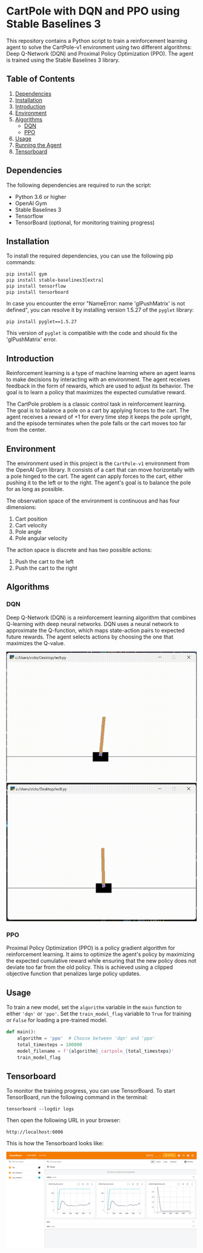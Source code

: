 # CartPole with DQN and PPO using Stable Baselines 3

This repository contains a Python script to train a reinforcement learning agent to solve the CartPole-v1 environment using two different algorithms: Deep Q-Network (DQN) and Proximal Policy Optimization (PPO). The agent is trained using the Stable Baselines 3 library.

## Table of Contents

1. [Dependencies](#dependencies)
2. [Installation](#installation)
3. [Introduction](#introduction)
4. [Environment](#environment)
5. [Algorithms](#algorithms)
    * [DQN](#dqn)
    * [PPO](#ppo)
6. [Usage](#usage)
7. [Running the Agent](#running-the-agent)
8. [Tensorboard](#Tensorboard)

## Dependencies

The following dependencies are required to run the script:

- Python 3.6 or higher
- OpenAI Gym
- Stable Baselines 3
- Tensorflow
- TensorBoard (optional, for monitoring training progress)

## Installation

To install the required dependencies, you can use the following pip commands:

```
pip install gym
pip install stable-baselines3[extra]
pip install tensorflow
pip install tensorboard
```
In case you encounter the error "NameError: name 'glPushMatrix' is not defined", you can resolve it by installing version 1.5.27 of the `pyglet` library:

```
pip install pyglet==1.5.27
```

This version of `pyglet` is compatible with the code and should fix the 'glPushMatrix' error.

## Introduction

Reinforcement learning is a type of machine learning where an agent learns to make decisions by interacting with an environment. The agent receives feedback in the form of rewards, which are used to adjust its behavior. The goal is to learn a policy that maximizes the expected cumulative reward.

The CartPole problem is a classic control task in reinforcement learning. The goal is to balance a pole on a cart by applying forces to the cart. The agent receives a reward of +1 for every time step it keeps the pole upright, and the episode terminates when the pole falls or the cart moves too far from the center.

## Environment

The environment used in this project is the `CartPole-v1` environment from the OpenAI Gym library. It consists of a cart that can move horizontally with a pole hinged to the cart. The agent can apply forces to the cart, either pushing it to the left or to the right. The agent's goal is to balance the pole for as long as possible.

The observation space of the environment is continuous and has four dimensions:

1. Cart position
2. Cart velocity
3. Pole angle
4. Pole angular velocity

The action space is discrete and has two possible actions:

1. Push the cart to the left
2. Push the cart to the right

## Algorithms

### DQN

Deep Q-Network (DQN) is a reinforcement learning algorithm that combines Q-learning with deep neural networks. DQN uses a neural network to approximate the Q-function, which maps state-action pairs to expected future rewards. The agent selects actions by choosing the one that maximizes the Q-value.

![No training](https://github.com/ibrahimkiziloklu/OMTP_851/blob/main/omtp_lecture9/notrain.gif)
![Trained for 1 million timesteps](https://github.com/ibrahimkiziloklu/OMTP_851/blob/main/omtp_lecture9/1million.gif)

### PPO

Proximal Policy Optimization (PPO) is a policy gradient algorithm for reinforcement learning. It aims to optimize the agent's policy by maximizing the expected cumulative reward while ensuring that the new policy does not deviate too far from the old policy. This is achieved using a clipped objective function that penalizes large policy updates.

## Usage

To train a new model, set the `algorithm` variable in the `main` function to either `'dqn'` or `'ppo'`. Set the `train_model_flag` variable to `True` for training or `False` for loading a pre-trained model.

```python
def main():
    algorithm = 'ppo'  # Choose between 'dqn' and 'ppo'
    total_timesteps = 100000
    model_filename = f'{algorithm}_cartpole_{total_timesteps}'
    train_model_flag
```    
    
## Tensorboard

To monitor the training progress, you can use TensorBoard. To start TensorBoard, run the following command in the terminal:

```
tensorboard --logdir logs
```

Then open the following URL in your browser:

```
http://localhost:6006
```
This is how the Tensorboard looks like:

![Tensorboard](https://github.com/ibrahimkiziloklu/OMTP_851/blob/main/omtp_lecture9/tensorboard_lecture9.png)